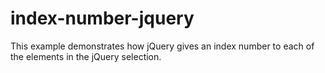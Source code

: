 # index-number-jquery
This example demonstrates how jQuery gives an index number to each of the elements in the jQuery selection.
